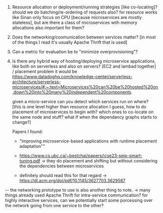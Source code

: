 1. Resource allocation or deployment/running strategies [like co-locating]?  should we do batching/re-ordering of requests also?
for resource works like Sinan only focus on CPU [because microservices are mostly stateless], but are there a class of microservices with memory allocations also important for them?
2. Does the networking/coomunication between services matter? [in most of the things I read it's usually Apache Thrift that is used]
3. Can a metric for evaluation be to "minimize overprovisioning"? 
4. Is there any hybrid way of hosting/deploying microservice applications, like both on serverless and also on servers? [EC2 and lambad together] / placement problem it would be
    https://www.datadoghq.com/knowledge-center/serverless-architecture/serverless-microservices/#:~:text=Microservices%20can%20be%20hosted%20on,down%20into%20many%20independent%20components. 

    given a micro-service can you detect which services run on where? [this is one level higher than resource allocation I guess, how to do placement of microservices to begin with? which ones to co-locate on the same node and stuff? what if when the dependancy graphs starts to change?]

    Papers I found: 
    
    - "Improving microservice-based applications with runtime placement adaptation"" 

    - https://www.cs.ubc.ca/~bestchai/papers/icse23-seip-smart-tuning.pdf -> they do placement and shifting but without considering the dependencies between microservices

    - definitely should read this for that regard -> https://dl.acm.org/doi/pdf/10.1145/3627703.3629587 

-- the networking prototype to use is also another thing to note. -> many things already used Apache Thrift for intra-service communication? for highly interactive services, can we potentially start some porcessing over the network going from one service to the other? 